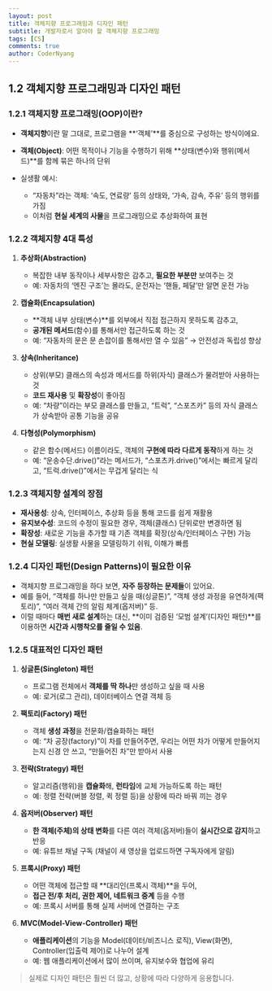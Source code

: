 ```yaml
---
layout: post
title: 객체지향 프로그래밍과 디자인 패턴
subtitle: 개발자로서 알아야 할 객체지향 프로그래밍
tags: [CS]
comments: true
author: CoderNyang
---
```


## **1.2 객체지향 프로그래밍과 디자인 패턴**<br/>

### 1.2.1 객체지향 프로그래밍(OOP)이란?

* **객체지향**이란 말 그대로, 프로그램을 **‘객체’**를 중심으로 구성하는 방식이에요.

* **객체(Object)**: 어떤 목적이나 기능을 수행하기 위해 **상태(변수)와 행위(메서드)**를 함께 묶은 하나의 단위

* 실생활 예시:

  * “자동차”라는 객체: ‘속도, 연료량’ 등의 상태와, ‘가속, 감속, 주유’ 등의 행위를 가짐
  * 이처럼 **현실 세계의 사물**을 프로그래밍으로 추상화하여 표현<br/>

### 1.2.2 객체지향 4대 특성

1. **추상화(Abstraction)**

   * 복잡한 내부 동작이나 세부사항은 감추고, **필요한 부분만** 보여주는 것
   * 예: 자동차의 ‘엔진 구조’는 몰라도, 운전자는 ‘핸들, 페달’만 알면 운전 가능<br/>

2. **캡슐화(Encapsulation)**

   * **객체 내부 상태(변수)**를 외부에서 직접 접근하지 못하도록 감추고,
   * **공개된 메서드**(함수)를 통해서만 접근하도록 하는 것
   * 예: “자동차의 문은 문 손잡이를 통해서만 열 수 있음” → 안전성과 독립성 향상<br/>

3. **상속(Inheritance)**

   * 상위(부모) 클래스의 속성과 메서드를 하위(자식) 클래스가 물려받아 사용하는 것
   * **코드 재사용** 및 **확장성**이 좋아짐
   * 예: “차량”이라는 부모 클래스를 만들고, “트럭”, “스포츠카” 등의 자식 클래스가 상속받아 공통 기능을 공유<br/>

4. **다형성(Polymorphism)**

   * 같은 함수(메서드) 이름이라도, 객체의 **구현에 따라 다르게 동작**하게 하는 것
   * 예: “운송수단.drive()”라는 메서드가, “스포츠카.drive()”에서는 빠르게 달리고, “트럭.drive()”에서는 무겁게 달리는 식<br/>

### 1.2.3 객체지향 설계의 장점

* **재사용성**: 상속, 인터페이스, 추상화 등을 통해 코드를 쉽게 재활용
* **유지보수성**: 코드의 수정이 필요한 경우, 객체(클래스) 단위로만 변경하면 됨
* **확장성**: 새로운 기능을 추가할 때 기존 객체를 확장(상속/인터페이스 구현) 가능
* **현실 모델링**: 실생활 사물을 모델링하기 쉬워, 이해가 빠름<br/>

### 1.2.4 디자인 패턴(Design Patterns)이 필요한 이유

* 객체지향 프로그래밍을 하다 보면, **자주 등장하는 문제들**이 있어요.
* 예를 들어, “객체를 하나만 만들고 싶을 때(싱글톤)”, “객체 생성 과정을 유연하게(팩토리)”, “여러 객체 간의 알림 체계(옵저버)” 등.
* 이럴 때마다 **매번 새로 설계**하는 대신, **이미 검증된 ‘모범 설계’(디자인 패턴)**를 이용하면 **시간과 시행착오를 줄일 수 있음**.<br/>

### 1.2.5 대표적인 디자인 패턴

1. **싱글톤(Singleton) 패턴**

   * 프로그램 전체에서 **객체를 딱 하나**만 생성하고 싶을 때 사용
   * 예: 로거(로그 관리), 데이터베이스 연결 객체 등<br/>

2. **팩토리(Factory) 패턴**

   * 객체 **생성 과정**을 전문화/캡슐화하는 패턴
   * 예: “차 공장(factory)”이 차를 만들어주면, 우리는 어떤 차가 어떻게 만들어지는지 신경 안 쓰고, “만들어진 차”만 받아서 사용<br/>

3. **전략(Strategy) 패턴**

   * 알고리즘(행위)을 **캡슐화**해, **런타임**에 교체 가능하도록 하는 패턴
   * 예: 정렬 전략(버블 정렬, 퀵 정렬 등)을 상황에 따라 바꿔 끼는 경우<br/>

4. **옵저버(Observer) 패턴**

   * **한 객체(주체)의 상태 변화**를 다른 여러 객체(옵저버)들이 **실시간으로 감지**하고 반응
   * 예: 유튜브 채널 구독 (채널이 새 영상을 업로드하면 구독자에게 알림)<br/>

5. **프록시(Proxy) 패턴**

   * 어떤 객체에 접근할 때 **대리인(프록시 객체)**을 두어,
   * **접근 전/후 처리, 권한 제어, 네트워크 중계** 등을 수행
   * 예: 프록시 서버를 통해 실제 서버에 연결하는 구조<br/>

6. **MVC(Model-View-Controller) 패턴**

   * **애플리케이션**의 기능을 Model(데이터/비즈니스 로직), View(화면), Controller(입출력 제어)로 나누어 설계
   * 예: 웹 애플리케이션에서 많이 쓰이며, 유지보수와 협업에 유리

> 실제로 디자인 패턴은 훨씬 더 많고, 상황에 따라 다양하게 응용합니다.
